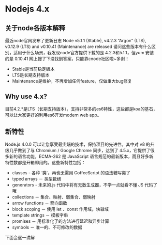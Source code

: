 # Nodejs 4.x


## 关于node各版本解释

最近node官网发布了更新日志
Node v5.1.1 (Stable), v4.2.3 “Argon” (LTS), v0.12.9 (LTS) and v0.10.41 (Maintenance) are released
请问这些版本有什么区别，适用于什么场景，我发现node官方提供下载的是 4.2.3和5.1.1，但yum 安装的是 0.10.41
网上搜了下没找到答案，只能靠cnode社区啦~多谢！


- Stable是当前稳定版本
- LTS是长期支持版本
- Maintenance是维护，不再增加任何feature，仅做重大bug修复

## Why use 4.x?

目前4.2.*是LTS（长期支持版本），支持非常多的es6特性，这些都是koa的基石，可以让大家更好的利用es6开发modern web app。

## 新特性

Node.js 4.0.0 可以让您享受最尖端的技术，保持项目的先进性。其中对 v8 的升级几乎做到了与 Chromium / Google Chrome 同步，达到了 4.5.x，它提供了很多新的语言功能。ECMA-262 是 JavaScript 语言规范的最新版本，而且好多新特性数都是开箱即用的。这些新特性包括：

- classes - 各种 ‘类’，再也无需用 CoffeeScript 的语法糖写类了
- typed arrays － 类型数组
- generators - 未来的.js 代码中将有无数生成器，不学一点就看不懂 JS 代码了哦
- collections － 集合、映射、弱集合、弱映射
- arrow functions － 箭向函数
- block scoping － 使用 let 、const 作用域，块辖域
- template strings － 模板字串
- promises － 用标准化了的方法进行延迟和异步计算
- symbols － 唯一的、不可修改的数据

下面会逐一讲解